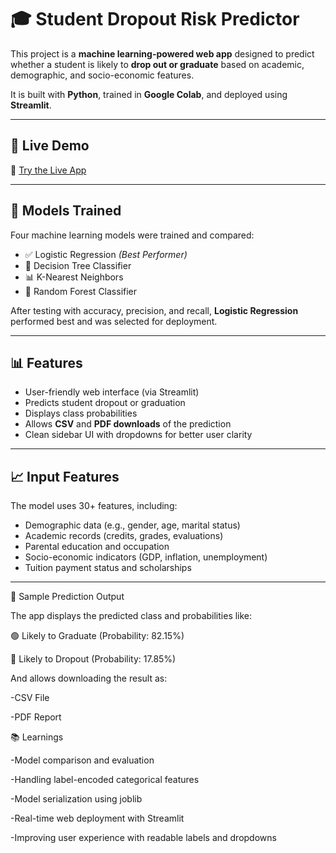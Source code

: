 # 🎓 Student Dropout Risk Predictor

This project is a **machine learning-powered web app** designed to predict whether a student is likely to **drop out or graduate** based on academic, demographic, and socio-economic features.

It is built with **Python**, trained in **Google Colab**, and deployed using **Streamlit**.

---

## 🚀 Live Demo

🔗 [Try the Live App](https://studentdropoutpredictor-q63hpgiwx9umxogizth8m4.streamlit.app/)

---

## 🧠 Models Trained

Four machine learning models were trained and compared:

- ✅ Logistic Regression *(Best Performer)*
- 🌲 Decision Tree Classifier
- 📊 K-Nearest Neighbors
- 🌳 Random Forest Classifier

After testing with accuracy, precision, and recall, **Logistic Regression** performed best and was selected for deployment.

---

## 📊 Features

- User-friendly web interface (via Streamlit)
- Predicts student dropout or graduation
- Displays class probabilities
- Allows **CSV** and **PDF downloads** of the prediction
- Clean sidebar UI with dropdowns for better user clarity

---

## 📈 Input Features

The model uses 30+ features, including:

- Demographic data (e.g., gender, age, marital status)
- Academic records (credits, grades, evaluations)
- Parental education and occupation
- Socio-economic indicators (GDP, inflation, unemployment)
- Tuition payment status and scholarships

---

🧾 Sample Prediction Output

The app displays the predicted class and probabilities like:

🟢 Likely to Graduate (Probability: 82.15%)

🔴 Likely to Dropout (Probability: 17.85%)

And allows downloading the result as:

-CSV File

-PDF Report

📚 Learnings

-Model comparison and evaluation

-Handling label-encoded categorical features

-Model serialization using joblib

-Real-time web deployment with Streamlit

-Improving user experience with readable labels and dropdowns
